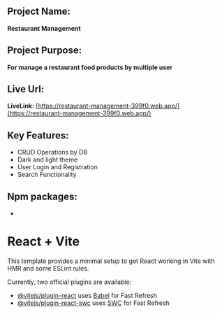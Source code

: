 ## Project Name: 
**Restaurant Management**

## Project Purpose: 
**For manage a restaurant food products by multiple user**

## Live Url: 
**LiveLink:** [https://restaurant-management-399f0.web.app/](https://restaurant-management-399f0.web.app/)

## Key Features: 

- CRUD Operations by DB
- Dark and light theme
- User Login and Registration
- Search Functionality

## Npm packages:
-  
# React + Vite

This template provides a minimal setup to get React working in Vite with HMR and some ESLint rules.

Currently, two official plugins are available:

- [@vitejs/plugin-react](https://github.com/vitejs/vite-plugin-react/blob/main/packages/plugin-react/README.md) uses [Babel](https://babeljs.io/) for Fast Refresh
- [@vitejs/plugin-react-swc](https://github.com/vitejs/vite-plugin-react-swc) uses [SWC](https://swc.rs/) for Fast Refresh
